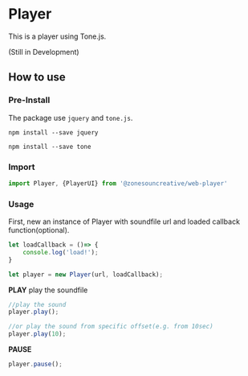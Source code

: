 # Player

This is a player using Tone.js.

(Still in Development)


## How to use

### Pre-Install

The package use `jquery` and `tone.js`.

```shell
npm install --save jquery
```

```shell
npm install --save tone
```

### Import

```javascript
import Player, {PlayerUI} from '@zonesouncreative/web-player'
```

### Usage

First, new an instance of Player with soundfile url and loaded callback function(optional).

```js
let loadCallback = ()=> {
    console.log('load!');
}

let player = new Player(url, loadCallback);
```

**PLAY**
play the soundfile

```js
//play the sound
player.play();

//or play the sound from specific offset(e.g. from 10sec)
player.play(10);
```

**PAUSE**

```js
player.pause();
```